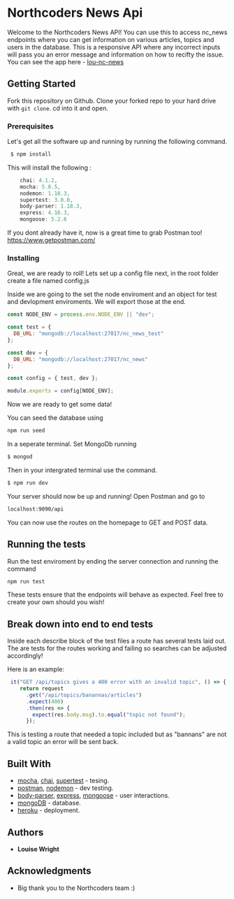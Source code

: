 # Northcoders News Api

Welcome to the Northcoders News API! You can use this to access nc_news endpoints where you can get information on various articles, topics and users in the database. This is a responsive API where any incorrect inputs will pass you an error message and information on how to recifty the issue.
You can see the app here - [lou-nc-news](https://lou-nc-news.herokuapp.com/api)

## Getting Started

Fork this repository on Github.
Clone your forked repo to your hard drive with `git clone`.
cd into it and open.

### Prerequisites

Let's get all the software up and running by running the following command.

```js
 $ npm install
```

This will install the following :

```js
    chai: 4.1.2,
    mocha: 5.0.5,
    nodemon: 1.18.3,
    supertest: 3.0.0,
    body-parser: 1.18.3,
    express: 4.16.3,
    mongoose: 5.2.6
```

If you dont already have it, now is a great time to grab Postman too!
https://www.getpostman.com/

### Installing

Great, we are ready to roll!
Lets set up a config file next, in the root folder create a file named config.js

Inside we are going to the set the node enviroment and an object for test and devlopment enviroments.
We will export those at the end.

```js
const NODE_ENV = process.env.NODE_ENV || "dev";

const test = {
  DB_URL: "mongodb://localhost:27017/nc_news_test"
};

const dev = {
  DB_URL: "mongodb://localhost:27017/nc_news"
};

const config = { test, dev };

module.exports = config[NODE_ENV];
```

Now we are ready to get some data!

You can seed the database using

```js
npm run seed
```

In a seperate terminal. Set MongoDb running

```js
$ mongod
```

Then in your intergrated terminal use the command.

```js
$ npm run dev
```

Your server should now be up and running! Open Postman and go to

```html
localhost:9090/api
```

You can now use the routes on the homepage to GET and POST data.

## Running the tests

Run the test enviroment by ending the server connection and running the command

```js
npm run test
```

These tests ensure that the endpoints will behave as expected. Feel free to create your own should you wish!

## Break down into end to end tests

Inside each describe block of the test files a route has several tests laid out. The are tests for the routes working and failing so searches can be adjusted accordingly!

Here is an example:

```js
 it("GET /api/topics gives a 400 error with an invalid topic", () => {
    return request
      .get("/api/topics/banannas/articles")
      .expect(400)
      .then(res => {
        expect(res.body.msg).to.equal("topic not found");
      });
```

This is testing a route that needed a topic included but as "bannans" are not a valid topic an error will be sent back.

## Built With

- [mocha](https://mochajs.org/), [chai](http://www.chaijs.com/), [supertest](https://www.npmjs.com/package/supertest) - tesing.
- [postman](https://www.getpostman.com/), [nodemon](https://nodemon.io/) - dev testing.
- [body-parser](https://www.npmjs.com/package/body-parser), [express](https://expressjs.com/), [mongoose](http://mongoosejs.com/) - user interactions.
- [mongoDB](https://www.mongodb.com/) - database.
- [heroku](https://dashboard.heroku.com/apps) - deployment.

## Authors

- **Louise Wright**

## Acknowledgments

- Big thank you to the Northcoders team :)
